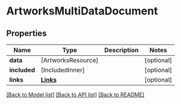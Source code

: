 # ArtworksMultiDataDocument

## Properties
Name | Type | Description | Notes
------------ | ------------- | ------------- | -------------
**data** | [ArtworksResource] |  | [optional] 
**included** | [IncludedInner] |  | [optional] 
**links** | [**Links**](Links.md) |  | [optional] 

[[Back to Model list]](../README.md#documentation-for-models) [[Back to API list]](../README.md#documentation-for-api-endpoints) [[Back to README]](../README.md)


